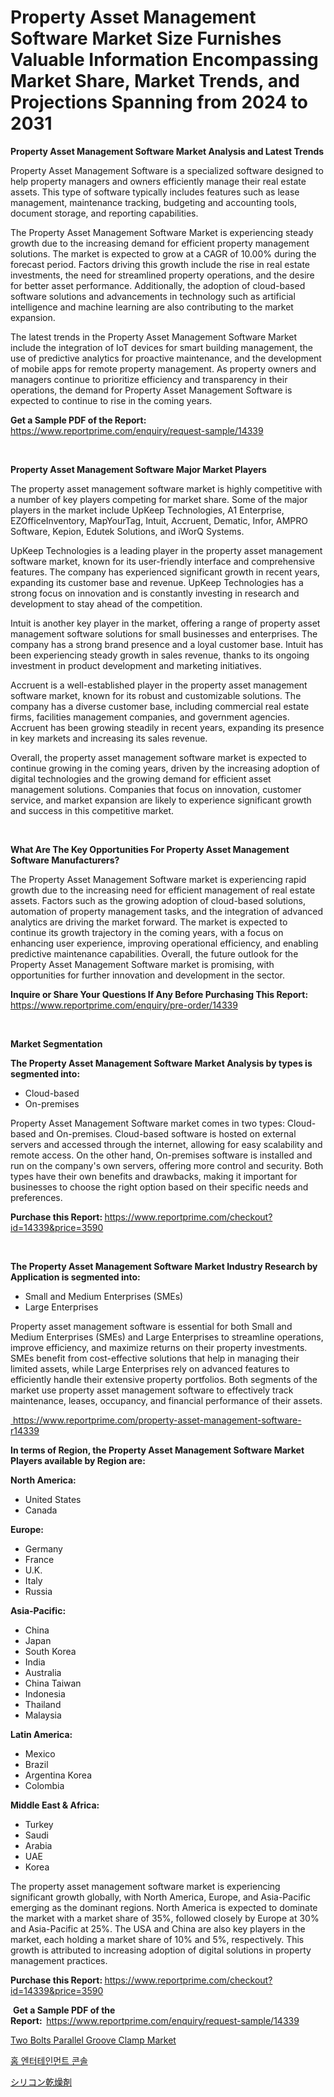 <p><h1>Property Asset Management Software Market Size Furnishes Valuable Information Encompassing Market Share, Market Trends, and Projections Spanning from 2024 to 2031</h1></p><p><strong>Property Asset Management Software Market Analysis and Latest Trends</strong></p>
<p><p>Property Asset Management Software is a specialized software designed to help property managers and owners efficiently manage their real estate assets. This type of software typically includes features such as lease management, maintenance tracking, budgeting and accounting tools, document storage, and reporting capabilities.</p><p>The Property Asset Management Software Market is experiencing steady growth due to the increasing demand for efficient property management solutions. The market is expected to grow at a CAGR of 10.00% during the forecast period. Factors driving this growth include the rise in real estate investments, the need for streamlined property operations, and the desire for better asset performance. Additionally, the adoption of cloud-based software solutions and advancements in technology such as artificial intelligence and machine learning are also contributing to the market expansion.</p><p>The latest trends in the Property Asset Management Software Market include the integration of IoT devices for smart building management, the use of predictive analytics for proactive maintenance, and the development of mobile apps for remote property management. As property owners and managers continue to prioritize efficiency and transparency in their operations, the demand for Property Asset Management Software is expected to continue to rise in the coming years.</p></p>
<p><strong>Get a Sample PDF of the Report:&nbsp;</strong> <a href="https://www.reportprime.com/enquiry/request-sample/14339">https://www.reportprime.com/enquiry/request-sample/14339</a></p>
<p>&nbsp;</p>
<p><strong>Property Asset Management Software Major Market Players</strong></p>
<p><p>The property asset management software market is highly competitive with a number of key players competing for market share. Some of the major players in the market include UpKeep Technologies, A1 Enterprise, EZOfficeInventory, MapYourTag, Intuit, Accruent, Dematic, Infor, AMPRO Software, Kepion, Edutek Solutions, and iWorQ Systems.</p><p>UpKeep Technologies is a leading player in the property asset management software market, known for its user-friendly interface and comprehensive features. The company has experienced significant growth in recent years, expanding its customer base and revenue. UpKeep Technologies has a strong focus on innovation and is constantly investing in research and development to stay ahead of the competition.</p><p>Intuit is another key player in the market, offering a range of property asset management software solutions for small businesses and enterprises. The company has a strong brand presence and a loyal customer base. Intuit has been experiencing steady growth in sales revenue, thanks to its ongoing investment in product development and marketing initiatives.</p><p>Accruent is a well-established player in the property asset management software market, known for its robust and customizable solutions. The company has a diverse customer base, including commercial real estate firms, facilities management companies, and government agencies. Accruent has been growing steadily in recent years, expanding its presence in key markets and increasing its sales revenue.</p><p>Overall, the property asset management software market is expected to continue growing in the coming years, driven by the increasing adoption of digital technologies and the growing demand for efficient asset management solutions. Companies that focus on innovation, customer service, and market expansion are likely to experience significant growth and success in this competitive market.</p></p>
<p>&nbsp;</p>
<p><strong>What Are The Key Opportunities For Property Asset Management Software Manufacturers?</strong></p>
<p><p>The Property Asset Management Software market is experiencing rapid growth due to the increasing need for efficient management of real estate assets. Factors such as the growing adoption of cloud-based solutions, automation of property management tasks, and the integration of advanced analytics are driving the market forward. The market is expected to continue its growth trajectory in the coming years, with a focus on enhancing user experience, improving operational efficiency, and enabling predictive maintenance capabilities. Overall, the future outlook for the Property Asset Management Software market is promising, with opportunities for further innovation and development in the sector.</p></p>
<p><strong>Inquire or Share Your Questions If Any Before Purchasing This Report:</strong> <a href="https://www.reportprime.com/enquiry/pre-order/14339">https://www.reportprime.com/enquiry/pre-order/14339</a></p>
<p>&nbsp;</p>
<p><strong>Market Segmentation</strong></p>
<p><strong>The Property Asset Management Software Market Analysis by types is segmented into:</strong></p>
<p><ul><li>Cloud-based</li><li>On-premises</li></ul></p>
<p><p>Property Asset Management Software market comes in two types: Cloud-based and On-premises. Cloud-based software is hosted on external servers and accessed through the internet, allowing for easy scalability and remote access. On the other hand, On-premises software is installed and run on the company's own servers, offering more control and security. Both types have their own benefits and drawbacks, making it important for businesses to choose the right option based on their specific needs and preferences.</p></p>
<p><strong>Purchase this Report:&nbsp;</strong><a href="https://www.reportprime.com/checkout?id=14339&price=3590">https://www.reportprime.com/checkout?id=14339&price=3590</a></p>
<p>&nbsp;</p>
<p><strong>The Property Asset Management Software Market Industry Research by Application is segmented into:</strong></p>
<p><ul><li>Small and Medium Enterprises (SMEs)</li><li>Large Enterprises</li></ul></p>
<p><p>Property asset management software is essential for both Small and Medium Enterprises (SMEs) and Large Enterprises to streamline operations, improve efficiency, and maximize returns on their property investments. SMEs benefit from cost-effective solutions that help in managing their limited assets, while Large Enterprises rely on advanced features to efficiently handle their extensive property portfolios. Both segments of the market use property asset management software to effectively track maintenance, leases, occupancy, and financial performance of their assets.</p></p>
<p><a href="https://www.reportprime.com/property-asset-management-software-r14339">&nbsp;https://www.reportprime.com/property-asset-management-software-r14339</a></p>
<p><strong>In terms of Region, the Property Asset Management Software Market Players available by Region are:</strong></p>
<p>
    <p> <strong> North America: </strong>
        <ul>
            <li>United States</li>
            <li>Canada</li>
        </ul>
        </p> 
    <p> <strong> Europe: </strong>
        <ul>
            <li>Germany</li>
            <li>France</li>
            <li>U.K.</li>
            <li>Italy</li>
            <li>Russia</li>
        </ul>
        </p> 
    <p> <strong> Asia-Pacific: </strong>
        <ul>
            <li>China</li>
            <li>Japan</li>
            <li>South Korea</li>
            <li>India</li>
            <li>Australia</li>
            <li>China Taiwan</li>
            <li>Indonesia</li>
            <li>Thailand</li>
            <li>Malaysia</li>
        </ul>
        </p> 
    <p> <strong> Latin America: </strong>
        <ul>
            <li>Mexico</li>
            <li>Brazil</li>
            <li>Argentina Korea</li>
            <li>Colombia</li>
        </ul>
        </p> 
    <p> <strong> Middle East & Africa: </strong>
        <ul>
            <li>Turkey</li>
            <li>Saudi</li>
            <li>Arabia</li>
            <li>UAE</li>
            <li>Korea</li>
        </ul>
    </p>
    </p>
<p><p>The property asset management software market is experiencing significant growth globally, with North America, Europe, and Asia-Pacific emerging as the dominant regions. North America is expected to dominate the market with a market share of 35%, followed closely by Europe at 30% and Asia-Pacific at 25%. The USA and China are also key players in the market, each holding a market share of 10% and 5%, respectively. This growth is attributed to increasing adoption of digital solutions in property management practices.</p></p>
<p><strong>Purchase this Report: </strong><a href="https://www.reportprime.com/checkout?id=14339&price=3590">https://www.reportprime.com/checkout?id=14339&price=3590</a></p>
<p>&nbsp;<strong>Get a Sample PDF of the Report:&nbsp;&nbsp;</strong><a href="https://www.reportprime.com/enquiry/request-sample/14339">https://www.reportprime.com/enquiry/request-sample/14339</a></p>
<p><strong></strong></p>
<p><p><a href="https://chivalrous-flock-a86.notion.site/Two-Bolts-Parallel-Groove-Clamp-Market-Focuses-on-Market-Share-Size-and-Projected-Forecast-Till-203-d2a255245b7d48369113170075e2a17c">Two Bolts Parallel Groove Clamp Market</a></p><p><a href="https://medium.com/@albinbrakus2023/%EA%B0%80%EC%A0%95%EC%9A%A9-%EC%97%94%ED%84%B0%ED%85%8C%EC%9D%B8%EB%A8%BC%ED%8A%B8-%EC%BD%98%EC%86%94-%EC%8B%9C%EC%9E%A5-%EC%A0%84%EB%A7%9D-%EC%82%B0%EC%97%85-%EA%B0%9C%EC%9A%94-%EB%B0%8F-%EC%98%88%EC%B8%A1-2024%EB%85%84%EB%B6%80%ED%84%B0-2031%EB%85%84-8003eb39bf1b">홈 엔터테인먼트 콘솔</a></p><p><a href="https://medium.com/@carolynsparkly/%E3%82%B7%E3%83%AA%E3%82%B3%E3%83%BC%E3%83%B3%E3%83%87%E3%82%B7%E3%82%AB%E3%83%B3%E3%83%88%E5%B8%82%E5%A0%B4-2031%E5%B9%B4%E3%81%BE%E3%81%A7%E3%81%AE%E3%83%88%E3%83%AC%E3%83%B3%E3%83%89-%E4%BA%88%E6%B8%AC-%E7%AB%B6%E4%BA%89%E5%88%86%E6%9E%90-9072a5a63256">シリコン乾燥剤</a></p></p>